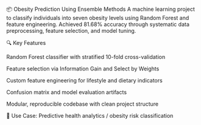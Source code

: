 📦 Obesity Prediction Using Ensemble Methods
A machine learning project to classify individuals into seven obesity levels using Random Forest and feature engineering.
Achieved 81.68% accuracy through systematic data preprocessing, feature selection, and model tuning.

🔍 Key Features

Random Forest classifier with stratified 10-fold cross-validation

Feature selection via Information Gain and Select by Weights

Custom feature engineering for lifestyle and dietary indicators

Confusion matrix and model evaluation artifacts

Modular, reproducible codebase with clean project structure

📁 Use Case: Predictive health analytics / obesity risk classification
